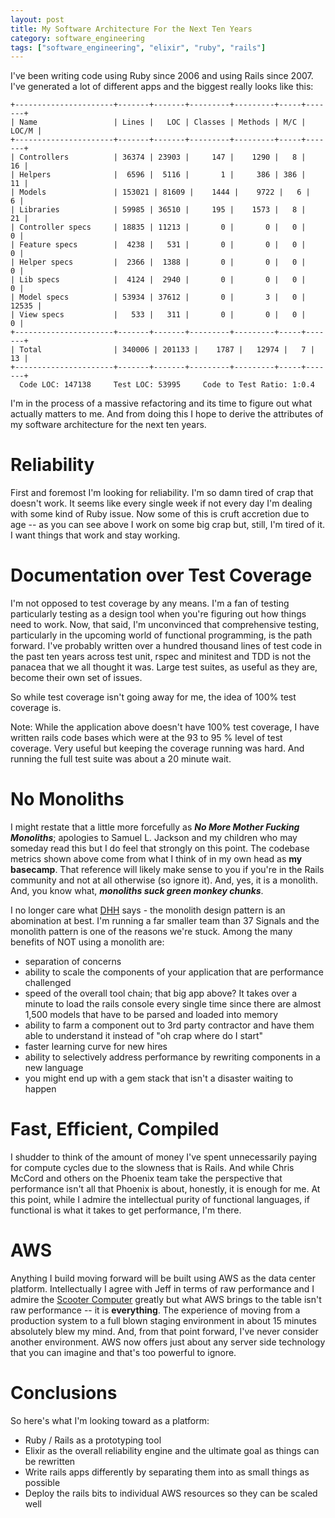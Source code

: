 ```yaml
---
layout: post
title: My Software Architecture For the Next Ten Years
category: software_engineering
tags: ["software_engineering", "elixir", "ruby", "rails"]
---
```

I've been writing code using Ruby since 2006 and using Rails since 2007.  I've generated a lot of different apps and the biggest really looks like this:

    +----------------------+-------+-------+---------+---------+-----+-------+
    | Name                 | Lines |   LOC | Classes | Methods | M/C | LOC/M |
    +----------------------+-------+-------+---------+---------+-----+-------+
    | Controllers          | 36374 | 23903 |     147 |    1290 |   8 |    16 |
    | Helpers              |  6596 |  5116 |       1 |     386 | 386 |    11 |
    | Models               | 153021 | 81609 |    1444 |    9722 |   6 |     6 |
    | Libraries            | 59985 | 36510 |     195 |    1573 |   8 |    21 |
    | Controller specs     | 18835 | 11213 |       0 |       0 |   0 |     0 |
    | Feature specs        |  4238 |   531 |       0 |       0 |   0 |     0 |
    | Helper specs         |  2366 |  1388 |       0 |       0 |   0 |     0 |
    | Lib specs            |  4124 |  2940 |       0 |       0 |   0 |     0 |
    | Model specs          | 53934 | 37612 |       0 |       3 |   0 | 12535 |
    | View specs           |   533 |   311 |       0 |       0 |   0 |     0 |
    +----------------------+-------+-------+---------+---------+-----+-------+
    | Total                | 340006 | 201133 |    1787 |   12974 |   7 |    13 |
    +----------------------+-------+-------+---------+---------+-----+-------+
      Code LOC: 147138     Test LOC: 53995     Code to Test Ratio: 1:0.4

I'm in the process of a massive refactoring and its time to figure out what actually matters to me.  And from doing this I hope to derive the attributes of my software architecture for the next ten years. 

# Reliability

First and foremost I'm looking for reliability.  I'm so damn tired of crap that doesn't work.  It seems like every single week if not every day I'm dealing with some kind of Ruby issue.  Now some of this is cruft accretion due to age -- as you can see above I work on some big crap but, still, I'm tired of it.  I want things that work and stay working.  

# Documentation over Test Coverage

I'm not opposed to test coverage by any means.  I'm a fan of testing particularly testing as a design tool when you're figuring out how things need to work.  Now, that said, I'm unconvinced that comprehensive testing, particularly in the upcoming world of functional programming, is the path forward.  I've probably written over a hundred thousand lines of test code in the past ten years across test unit, rspec and minitest and TDD is not the panacea that we all thought it was.  Large test suites, as useful as they are, become their own set of issues.

So while test coverage isn't going away for me, the idea of 100% test coverage is.  

Note: While the application above doesn't have 100% test coverage, I have written rails code bases which were at the 93 to 95 % level of test coverage.  Very useful but keeping the coverage running was hard.  And running the full test suite was about a 20 minute wait.

# No Monoliths

I might restate that a little more forcefully as ***No More Mother Fucking Monoliths***; apologies to Samuel L. Jackson and my children who may someday read this but I do feel that strongly on this point.  The codebase metrics shown above come from what I think of in my own head as **my basecamp**.  That reference will likely make sense to you if you're in the Rails community and not at all otherwise (so ignore it).   And, yes, it is a monolith.  And, you know what, ***monoliths suck green monkey chunks***.  

I no longer care what [DHH](https://twitter.com/dhh/status/695272044024487936) says - the monolith design pattern is an abomination at best.  I'm running a far smaller team than 37 Signals and the monolith pattern is one of the reasons we're stuck.  Among the many benefits of NOT using a monolith are:

* separation of concerns
* ability to scale the components of your application that are performance challenged
* speed of the overall tool chain; that big app above?  It takes over a minute to load the rails console every single time since there are almost 1,500 models that have to be parsed and loaded into memory 
* ability to farm a component out to 3rd party contractor and have them able to understand it instead of "oh crap where do I start"
* faster learning curve for new hires
* ability to selectively address performance by rewriting components in a new language 
* you might end up with a gem stack that isn't a disaster waiting to happen

# Fast, Efficient, Compiled

I shudder to think of the amount of money I've spent unnecessarily paying for compute cycles due to the slowness that is Rails.  And while Chris McCord and others on the Phoenix team take the perspective that performance isn't all that Phoenix is about, honestly, it is enough for me.  At this point, while I admire the intellectual purity of functional languages, if functional is what it takes to get performance, I'm there.  

# AWS

Anything I build moving forward will be built using AWS as the data center platform.  Intellectually I agree with Jeff in terms of raw performance and I admire the [Scooter Computer](https://blog.codinghorror.com/the-scooter-computer/) greatly but what AWS brings to the table isn't raw performance -- it is **everything**.  The experience of moving from a production system to a full blown staging environment in about 15 minutes absolutely blew my mind.  And, from that point forward, I've never consider another environment.  AWS now offers just about any server side technology that you can imagine and that's too powerful to ignore.

# Conclusions

So here's what I'm looking toward as a platform:

* Ruby / Rails as a prototyping tool 
* Elixir as the overall reliability engine and the ultimate goal as things can be rewritten
* Write rails apps differently by separating them into as small things as possible
* Deploy the rails bits to individual AWS resources so they can be scaled well
